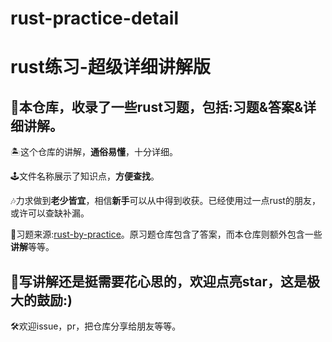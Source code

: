 # rust-practice-detail

# rust练习-超级详细讲解版

## 🚀本仓库，收录了一些rust习题，包括:习题&答案&详细讲解。

🏝这个仓库的讲解，**通俗易懂**，十分详细。

🕹文件名称展示了知识点，**方便查找**。

🎶力求做到**老少皆宜**，相信**新手**可以从中得到收获。已经使用过一点rust的朋友，或许可以查缺补漏。

🎨习题来源:[rust-by-practice](https://github.com/sunface/rust-by-practice)。原习题仓库包含了答案，而本仓库则额外包含一些**讲解**等等。

## 🌟写讲解还是挺需要花心思的，欢迎点亮star，这是极大的鼓励:)

🛠欢迎issue，pr，把仓库分享给朋友等等。
